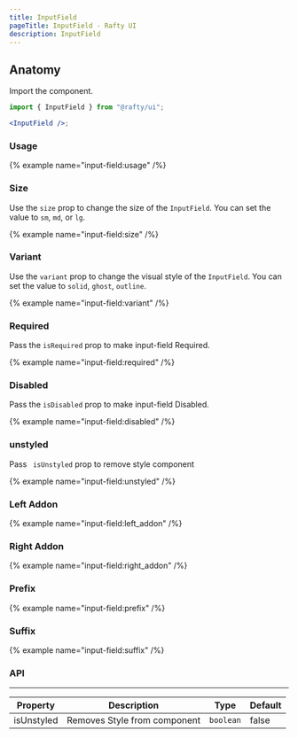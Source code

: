 ```yaml
---
title: InputField
pageTitle: InputField - Rafty UI
description: InputField
---
```


## Anatomy

Import the component.

```jsx
import { InputField } from "@rafty/ui";

<InputField />;
```

### Usage

{% example name="input-field:usage" /%}

### Size

Use the `size` prop to change the size of the `InputField`. You can set the value to `sm`, `md`, or `lg`.

{% example name="input-field:size" /%}

### Variant

Use the `variant` prop to change the visual style of the `InputField`. You can set the value to `solid`, `ghost`, `outline`.

{% example name="input-field:variant" /%}

### Required

Pass the `isRequired` prop to make input-field Required.

{% example name="input-field:required" /%}

### Disabled

Pass the `isDisabled` prop to make input-field Disabled.

{% example name="input-field:disabled" /%}

### unstyled

Pass ` isUnstyled` prop to remove style component

{% example name="input-field:unstyled" /%}

### Left Addon

{% example name="input-field:left_addon" /%}

### Right Addon

{% example name="input-field:right_addon" /%}

### Prefix

{% example name="input-field:prefix" /%}

### Suffix

{% example name="input-field:suffix" /%}

### API

---

| Property   | Description                  | Type      | Default |
| ---------- | ---------------------------- | --------- | ------- |
| isUnstyled | Removes Style from component | `boolean` | false   |
